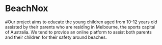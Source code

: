 # BeachNox

#Our project aims to educate the young children aged from 10-12 years old assisted by their parents who are residing in Melbourne, the sports capital of Australia. We tend to provide an online platform to assist both parents and their children for their safety around beaches.
